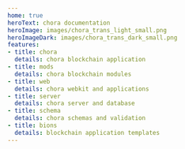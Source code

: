 ```yaml
---
home: true
heroText: chora documentation
heroImage: images/chora_trans_light_small.png
heroImageDark: images/chora_trans_dark_small.png
features:
- title: chora
  details: chora blockchain application
- title: mods
  details: chora blockchain modules
- title: web
  details: chora webkit and applications
- title: server
  details: chora server and database
- title: schema
  details: chora schemas and validation
- title: bions
  details: blockchain application templates
---
```

